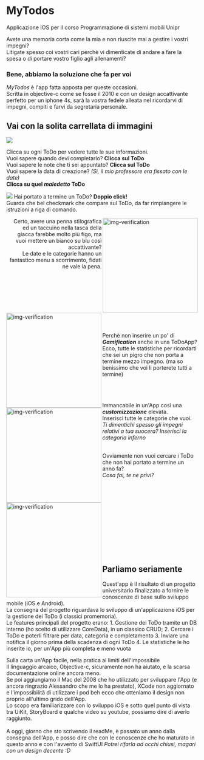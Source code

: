 # MyTodos
Applicazione IOS per il corso Programmazione di sistemi mobili Unipr
<p>
Avete una memoria corta come la mia e non riuscite mai a gestire i vostri impegni? <br>
Litigate spesso coi vostri cari perchè vi dimenticate di andare a fare la spesa o di portare vostro figlio agli allenamenti?
</p>
<h3> Bene, abbiamo la soluzione che fa per voi </h3>

*MyTodos* è l'app fatta apposta per queste occasioni.   
Scritta in objective-c come se fosse il 2010 e con un design accattivante perfetto per un iphone 4s, sarà la vostra fedele alleata nel ricordarvi di impegni, compiti 
e farvi da segretaria personale. <br>

<h2>Vai con la solita carrellata di immagini</h2>

![](https://github.com/FilippoBotti/MyTodos/blob/main/images/Dettaglio.png)

  Clicca su ogni ToDo per vedere tutte le sue informazioni. <br>
Vuoi sapere quando devi completarlo? <strong>Clicca sul ToDo</strong>  <br>
Vuoi sapere le note che ti sei appuntato? <strong>Clicca sul ToDo</strong><br>
Vuoi sapere la data di creazione? <em>(Sì, il mio professore era fissato con le date)</em> <br>
<strong>Clicca su quel <em>maledetto</em> ToDo</strong>


![](https://github.com/FilippoBotti/MyTodos/blob/main/images/Check.png)
  Hai portato a termine un ToDo? <strong> Doppio click! </strong> <br>
Guarda che bel checkmark che compare sul ToDo, da far rimpiangere le istruzioni a riga di comando.


<img class="img-fluid" src="https://github.com/FilippoBotti/MyTodos/blob/main/images/Insert.png" alt="img-verification" width="250" align="right"/>
<p align="right">
  Certo, avere una penna stilografica ed un taccuino nella tasca della giacca farebbe molto più figo, ma vuoi mettere un bianco su blu così accattivante? <br>
  Le date e le categorie hanno un fantastico menu a scorrimento, fidati ne vale la pena.
</p>

<br><br><br><img class="img-fluid" src="https://github.com/FilippoBotti/MyTodos/blob/main/images/Stats.png" alt="img-verification" width="250" align="left"/>
           
 <br><br><br><br><br>
  Perchè non inserire un po' di <strong><em>Gamification</em></strong> anche in una ToDoApp? <br>
  Ecco, tutte le statistiche per ricordarti che sei un pigro che non porta a termine mezzo impegno. (ma so benissimo che voi li porterete tutti a termine)


<br><br><br><img class="img-fluid" src="https://github.com/FilippoBotti/MyTodos/blob/main/images/Categories.png" alt="img-verification" width="250" align="left"/>
Immancabile in un'App così una <strong><em>customizzazione</em></strong> elevata. <br>
Inserisci tutte le categorie che vuoi. <br>
<em>Ti dimentichi spesso gli impegni relativi a tua suocera? Inserisci la categoria inferno</em>

<br><img class="img-fluid" src="https://github.com/FilippoBotti/MyTodos/blob/main/images/Search.png" alt="img-verification" width="250" align="left"/>
Ovviamente non vuoi cercare i ToDo che non hai portato a termine un anno fa? <br>
<em>Cosa fai, te ne privi? </em>
                        
 <br><br><br>

 <br><br><br><br><br><br><br>
<h2>Parliamo seriamente </h2>
Quest'app è il risultato di un progetto universitario finalizzato a fornire le conoscenze di base sullo sviluppo mobile (iOS e Android). <br>
La consegna del progetto riguardava lo sviluppo di un'applicazione iOS per la gestione dei ToDo (i classici promemoria). <br>
Le features principali del progetto erano: 
1. Gestione dei ToDo tramite un DB interno (ho scelto di utilizzare CoreData), in un classico CRUD;
2. Cercare i ToDo e poterli filtrare per data, categoria e completamento
3. Inviare una notifica il giorno prima della scadenza di ogni ToDo
4. Le statistiche le ho inserite io, per un'App più completa e meno vuota

Sulla carta un'App facile, nella pratica ai limiti dell'impossibile <br>
Il linguaggio arcaico, Objective-c, sicuramente non ha aiutato, e la scarsa documentazione online ancora meno. <br>
Se poi aggiungiamo il Mac del 2008 che ho utilizzato per sviluppare l'App (e ancora ringrazio Alessandro che me lo ha prestato), XCode non aggiornato e l'impossibilità di utilizzare i pod beh ecco che otteniamo il design non proprio all'ultimo grido dell'App. <br>
Lo scopo era familiarizzare con lo sviluppo iOS e sotto quel punto di vista tra UiKit, StoryBoard e qualche video su youtube, possiamo dire di averlo raggiunto. <br>
<br>
A oggi, giorno che sto scrivendo il readMe, è passato un anno dalla consegna dell'App, e posso dire che con le conoscenze che ho maturato in questo anno e con l'avvento di SwiftUI <em> Potrei rifarla ad occhi chiusi, magari con un design decente :D </em>




